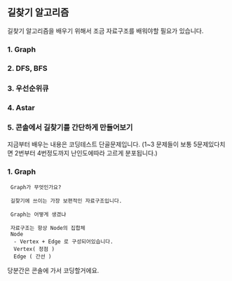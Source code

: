﻿## 길찾기 알고리즘

길찾기 알고리즘을 배우기 위해서 조금 자료구조를 배워야할 필요가 있습니다.


### 1. Graph
### 2. DFS, BFS
### 3. 우선순위큐
### 4. Astar
### 5. 콘솔에서 길찾기를 간단하게 만들어보기


지금부터 배우는 내용은
코딩테스트 단골문제입니다.
(1~3 문제들이 보통 5문제있다치면 2번부터 4번정도까지 난인도에따라 고르게 분포됩니다.)




### 1. Graph
```
 Graph가 무엇인가요?

 길찾기에 쓰이는 가장 보편적인 자료구조입니다.

 Graph는 어떻게 생겼냐
 
 자료구조는 항상 Node의 집합체
 Node
  - Vertex + Edge 로 구성되어있습니다.
  Vertex( 정점 )
  Edge ( 간선 )
```

 당분간은 콘솔에 가서 코딩할거에요.
